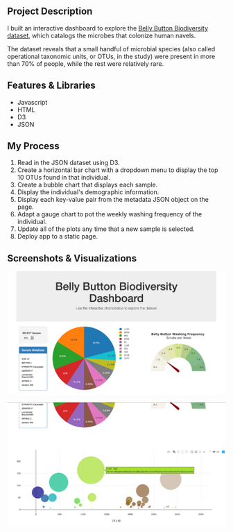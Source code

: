 ## Project Description

I built an interactive dashboard to explore the [Belly Button Biodiversity dataset](http://robdunnlab.com/projects/belly-button-biodiversity/), which catalogs the microbes that colonize human navels.

The dataset reveals that a small handful of microbial species (also called operational taxonomic units, or OTUs, in the study) were present in more than 70% of people, while the rest were relatively rare.

## Features & Libraries

* Javascript
* HTML
* D3
* JSON

## My Process

1. Read in the JSON dataset using D3.
2. Create a horizontal bar chart with a dropdown menu to display the top 10 OTUs found in that individual.
3. Create a bubble chart that displays each sample.
4. Display the individual's demographic information.
5. Display each key-value pair from the metadata JSON object on the page.
6. Adapt a gauge chart to pot the weekly washing frequency of the individual.
7. Update all of the plots any time that a new sample is selected.
8. Deploy app to a static page.

## Screenshots & Visualizations

![dashboard1](Images/dashboard1.png)

![dashboard2](Images/dashboard2.png)
